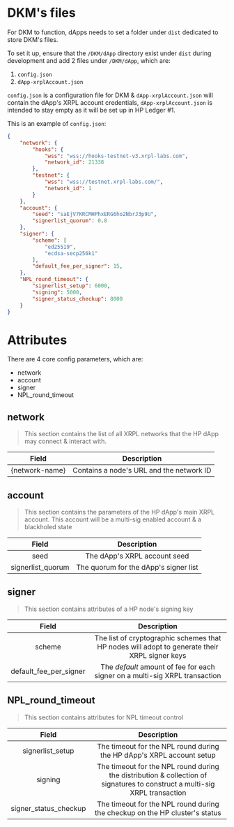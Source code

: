 # DKM's files

For DKM to function, dApps needs to set a folder under `dist` dedicated to store DKM's files.

To set it up, ensure that the `/DKM/dApp` directory exist under `dist` during development and add 2 files under `/DKM/dApp`, which are:
1. `config.json`
2. `dApp-xrplAccount.json`

`config.json` is a configuration file for DKM & `dApp-xrplAccount.json` will contain the dApp's XRPL account credentials, `dApp-xrplAccount.json` is intended to stay empty as it will be set up in HP Ledger #1.

This is an example of `config.json`:

```json
{
    "network": {
        "hooks": {
            "wss": "wss://hooks-testnet-v3.xrpl-labs.com",
            "network_id": 21338
        },
        "testnet": {
            "wss": "wss://testnet.xrpl-labs.com/",
            "network_id": 1
        }
    },
    "account": {
        "seed": "saEjV7KRCMHPhxERG6ho2NbrJ3p9U",
        "signerlist_quorum": 0.8
    },
    "signer": {
        "scheme": [
            "ed25519",
            "ecdsa-secp256k1"
        ],
        "default_fee_per_signer": 15,
    },
    "NPL_round_timeout": {
        "signerlist_setup": 6000,
        "signing": 5000,
        "signer_status_checkup": 8000
    }
}
```

# Attributes

There are 4 core config parameters, which are:
- network
- account
- signer
- NPL_round_timeout

## network

> This section contains the list of all XRPL networks that the HP dApp may connect & interact with.

|     Field      |                Description               |
| :------------: | :--------------------------------------: |
| {network-name} | Contains a node's URL and the network ID |

## account

> This section contains the parameters of the HP dApp's main XRPL account. This account will be a multi-sig enabled account & a blackholed state

|       Field       |             Description               |
| :---------------: | :-----------------------------------: |
|       seed        |     The dApp's XRPL account seed      |
| signerlist_quorum | The quorum for the dApp's signer list |

## signer

> This section contains attributes of a HP node's signing key

|         Field          |                                       Description                                             |
| :--------------------: | :-------------------------------------------------------------------------------------------: |
|         scheme         | The list of cryptographic schemes that HP nodes will adopt to generate their XRPL signer keys |
| default_fee_per_signer |          The *default* amount of fee for each signer on a multi-sig XRPL transaction          |

## NPL_round_timeout

> This section contains attributes for NPL timeout control

|        Field          |                                                        Description                                                         |
| :-------------------: | :------------------------------------------------------------------------------------------------------------------------: |
|    signerlist_setup   |                            The timeout for the NPL round during the HP dApp's XRPL account setup                           |
|        signing        | The timeout for the NPL round during the distribution & collection of signatures to construct a multi-sig XRPL transaction |
| signer_status_checkup |                        The timeout for the NPL round during the checkup on the HP cluster's status                         |